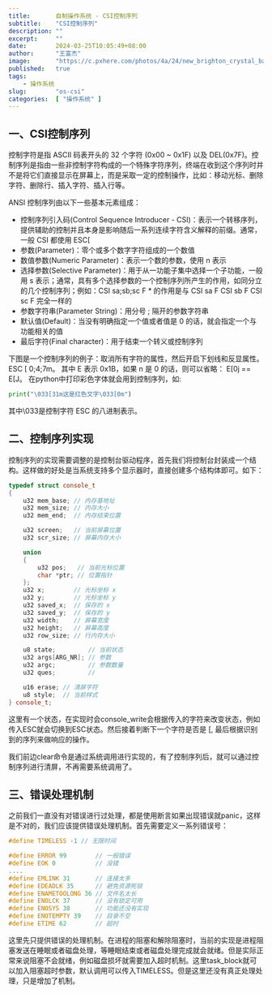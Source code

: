 ```yaml
---
title:       自制操作系统 - CSI控制序列
subtitle:    "CSI控制序列"
description: ""
excerpt:     ""
date:        2024-03-25T10:05:49+08:00
author:      "王富杰"
image:       "https://c.pxhere.com/photos/4a/24/new_brighton_crystal_ball_sunrise-817107.jpg!d"
published:   true
tags:
    - 操作系统
slug:        "os-csi"
categories:  [ "操作系统" ]
---
```


## 一、CSI控制序列
控制字符是指 ASCII 码表开头的 32 个字符 (0x00 ~ 0x1F) 以及 DEL(0x7F)。控制序列是指由一些非控制字符构成的一个特殊字符序列，终端在收到这个序列时并不是将它们直接显示在屏幕上，而是采取一定的控制操作，比如：移动光标、删除字符、删除行、插入字符、插入行等。

ANSI 控制序列由以下一些基本元素组成：
* 控制序列引入码(Control Sequence Introducer - CSI)：表示一个转移序列，提供辅助的控制并且本身是影响随后一系列连续字符含义解释的前缀。通常，一般 CSI 都使用 ESC[
* 参数(Parameter)：零个或多个数字字符组成的一个数值
* 数值参数(Numeric Parameter)：表示一个数的参数，使用 n 表示
* 选择参数(Selective Parameter)：用于从一功能子集中选择一个子功能，一般用 s 表示；通常，具有多个选择参数的一个控制序列所产生的作用，如同分立的几个控制序列；例如：CSI sa;sb;sc F * 的作用是与 CSI sa F CSI sb F CSI sc F 完全一样的
* 参数字符串(Parameter String)：用分号 ; 隔开的参数字符串
* 默认值(Default)：当没有明确指定一个值或者值是 0 的话，就会指定一个与功能相关的值
* 最后字符(Final character)：用于结束一个转义或控制序列

下图是一个控制序列的例子：取消所有字符的属性，然后开启下划线和反显属性。ESC [ 0;4;7m。  其中 E 表示 0x1B，如果 n 是 0 的话，则可以省略： E[0j == E[J。 在python中打印彩色字体就会用到控制序列，如:
```python
print("\033[31m这是红色文字\033[0m")
```
其中\033是控制字符 ESC 的八进制表示。

## 二、控制序列实现
控制序列的实现需要调整的是控制台驱动程序，首先我们将控制台封装成一个结构。这样做的好处是当系统支持多个显示器时，直接创建多个结构体即可。如下：
```cpp
typedef struct console_t
{
    u32 mem_base; // 内存基地址
    u32 mem_size; // 内存大小
    u32 mem_end;  // 内存结束位置

    u32 screen;   // 当前屏幕位置
    u32 scr_size; // 屏幕内存大小

    union
    {
        u32 pos;   // 当前光标位置
        char *ptr; // 位置指针
    };
    u32 x;        // 光标坐标 x
    u32 y;        // 光标坐标 y
    u32 saved_x;  // 保存的 x
    u32 saved_y;  // 保存的 y
    u32 width;    // 屏幕宽度
    u32 height;   // 屏幕高度
    u32 row_size; // 行内存大小

    u8 state;         // 当前状态
    u32 args[ARG_NR]; // 参数
    u32 argc;         // 参数数量
    u32 ques;         //

    u16 erase; // 清屏字符
    u8 style;  // 当前样式
} console_t;
```
这里有一个状态，在实现时会console_write会根据传入的字符来改变状态，例如传入ESC就会切换到ESC状态。然后接着判断下一个字符是否是 [, 最后根据识别到的序列来做响应的操作。

我们前边clear命令是通过系统调用进行实现的，有了控制序列后，就可以通过控制序列进行清屏，不再需要系统调用了。


## 三、错误处理机制
之前我们一直没有对错误进行过处理，都是使用断言如果出现错误就panic，这样是不对的，我们应该提供错误处理机制。首先需要定义一系列错误号：
```cpp
#define TIMELESS -1 // 无限时间

#define ERROR 99        // 一般错误
#define EOK 0           // 没错
....
#define EMLINK 31       // 连接太多
#define EDEADLK 35      // 避免资源死锁
#define ENAMETOOLONG 36 // 文件名太长
#define ENOLCK 37       // 没有锁定可用
#define ENOSYS 38       // 功能还没有实现
#define ENOTEMPTY 39    // 目录不空
#define ETIME 62        // 超时
```
这里先只提供错误的处理机制。在进程的阻塞和解除阻塞时，当前的实现是进程阻塞发送在睡眠或者磁盘处理，等睡眠结束或者磁盘处理完成就会就绪。但是实际正常来说阻塞不会就绪，例如磁盘损坏就需要加入超时机制。这里task_block就可以加入阻塞超时参数，默认调用可以传入TIMELESS。但是这里还没有真正处理处理，只是增加了机制。

